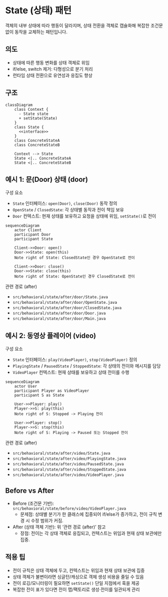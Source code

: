 # State (상태) 패턴

객체의 내부 상태에 따라 행동이 달라지며, 상태 전환을 객체로 캡슐화해 복잡한 조건문 없이 동작을 교체하는 패턴입니다.

## 의도
- 상태에 따른 행동 변화를 상태 객체로 위임
- if/else, switch 제거: 다형성으로 분기 처리
- 런타임 상태 전환으로 유연성과 응집도 향상

## 구조

```mermaid
classDiagram
    class Context {
      - State state
      + setState(State)
    }
    class State {
      <<interface>>
    }
    class ConcreteStateA
    class ConcreteStateB

    Context --> State
    State <|.. ConcreteStateA
    State <|.. ConcreteStateB
```

## 예시 1: 문(Door) 상태 (door)

구성 요소
- `State` 인터페이스: `open(Door)`, `close(Door)` 동작 정의
- `OpenState` / `ClosedState`: 각 상태별 동작과 전이 책임 보유
- `Door` 컨텍스트: 현재 상태를 보유하고 요청을 상태에 위임, `setState()`로 전이

```mermaid
sequenceDiagram
    actor Client
    participant Door
    participant State

    Client->>Door: open()
    Door->>State: open(this)
    Note right of State: ClosedState인 경우 OpenState로 전이

    Client->>Door: close()
    Door->>State: close(this)
    Note right of State: OpenState인 경우 ClosedState로 전이
```

관련 경로 (after)
- `src/behavioral/state/after/door/State.java`
- `src/behavioral/state/after/door/OpenState.java`
- `src/behavioral/state/after/door/ClosedState.java`
- `src/behavioral/state/after/door/Door.java`
- `src/behavioral/state/after/door/Main.java`

## 예시 2: 동영상 플레이어 (video)

구성 요소
- `State` 인터페이스: `play(VideoPlayer)`, `stop(VideoPlayer)` 정의
- `PlayingState` / `PausedState` / `StoppedState`: 각 상태의 전이와 메시지를 담당
- `VideoPlayer` 컨텍스트: 현재 상태를 보유하고 상태 전이를 수행

```mermaid
sequenceDiagram
    actor User
    participant Player as VideoPlayer
    participant S as State

    User->>Player: play()
    Player->>S: play(this)
    Note right of S: Stopped -> Playing 전이

    User->>Player: stop()
    Player->>S: stop(this)
    Note right of S: Playing -> Paused 또는 Stopped 전이
```

관련 경로 (after)
- `src/behavioral/state/after/video/State.java`
- `src/behavioral/state/after/video/PlayingState.java`
- `src/behavioral/state/after/video/PausedState.java`
- `src/behavioral/state/after/video/StoppedState.java`
- `src/behavioral/state/after/video/VideoPlayer.java`

## Before vs After
- Before (조건문 기반): `src/behavioral/state/before/video/VideoPlayer.java`
  - 문제점: 상태별 분기가 한 클래스에 집중되어 if/else가 증가하고, 전이 규칙 변경 시 수정 범위가 커짐.
- After (상태 객체 기반): 위 ‘관련 경로 (after)’ 참고
  - 장점: 전이는 각 상태 객체로 응집되고, 컨텍스트는 위임과 현재 상태 보관에만 집중.

## 적용 팁
- 전이 규칙은 상태 객체에 두고, 컨텍스트는 위임과 현재 상태 보관에 집중
- 상태 객체가 불변이라면 싱글턴/캐싱으로 객체 생성 비용을 줄일 수 있음
- 전이 로깅/모니터링이 필요하면 `setState()` 단일 지점에서 훅을 제공
- 복잡한 전이 표가 있다면 전이 맵/팩토리로 생성·전이를 일관되게 관리
